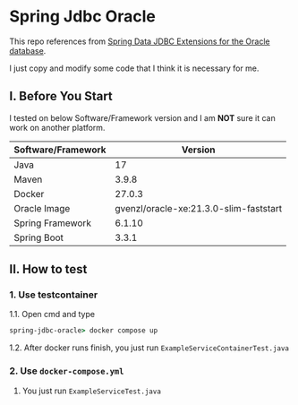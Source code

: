 # Spring Jdbc Oracle

This repo references from [Spring Data JDBC Extensions for the Oracle database](https://github.com/spring-attic/spring-data-jdbc-ext).

I just copy and modify some code that I think it is necessary for me.

## I. Before You Start

I tested on below Software/Framework version and I am **NOT** sure it can work on another platform.

| **Software/Framework** | **Version**                            |
|------------------------|----------------------------------------|
| Java                   | 17                                     |
| Maven                  | 3.9.8                                  |
| Docker                 | 27.0.3                                 |
| Oracle Image           | gvenzl/oracle-xe:21.3.0-slim-faststart |
| Spring Framework       | 6.1.10                                 |
| Spring Boot            | 3.3.1                                  |

## II. How to test

### 1. Use testcontainer

1.1. Open cmd and type

 ```cmd
 spring-jdbc-oracle> docker compose up
 ```

1.2. After docker runs finish, you just run `ExampleServiceContainerTest.java`

### 2. Use `docker-compose.yml`

1. You just run `ExampleServiceTest.java`